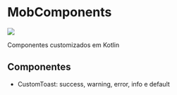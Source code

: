 # MobComponents
[![](https://jitpack.io/v/rubinhomaroti/MobComponents.svg)](https://jitpack.io/#rubinhomaroti/MobComponents)

Componentes customizados em Kotlin

## Componentes

- CustomToast: success, warning, error, info e default
